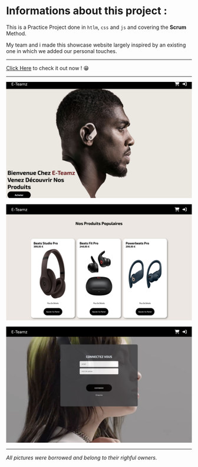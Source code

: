 # Informations about this project :

This is a Practice Project done in `htlm`, `css` and `js` and covering the **Scrum** Method.

My team and i made this showcase website largely inspired by an existing one in which we added our personal touches.

---------------------------

[Click Here](https://sassid.github.io/E-Teamz-Shop/index.html) to check it out now ! 😁

---------------------------
![index preview](./preview/index-preview.png)

![products preview](./preview/products-preview.png)

![login preview](./preview/login-preview.png)


---------------------------

_All pictures were borrowed and belong to their righful owners._
